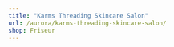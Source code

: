 ```yaml
---
title: "Karms Threading Skincare Salon"
url: /aurora/karms-threading-skincare-salon/
shop: Friseur
---
```

